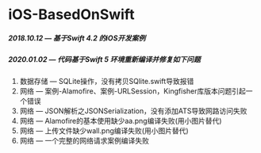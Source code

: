 # iOS-BasedOnSwift

##### 2018.10.12 — 基于Swift 4.2 的iOS开发案例
##### 2020.01.02 — 代码基于Swift 5 环境重新编译并修复如下问题
1. 数据存储 — SQLite操作，没有拷贝SQlite.swift导致报错
2. 网络 — 案例-Alamofire、案例-URLSession，Kingfisher库版本问题引起一个错误
3. 网络 — JSON解析之JSONSerialization，没有添加ATS导致网路访问失败
4. 网络 — Alamofire的基本使用缺少aa.png编译失败(用小图片替代)
5. 网络 — 上传文件缺少wall.png编译失败(用小图片替代)
6. 网络 — 一个完整的网络请求案例编译失败